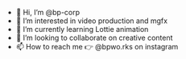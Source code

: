 - 👋 Hi, I’m @bp-corp
- 👀 I’m interested in video production and mgfx
- 🌱 I’m currently learning Lottie animation
- 💞️ I’m looking to collaborate on creative content
- 📫 How to reach me 👉 @bpwo.rks on instagram

<!---
bp-corp/bp-corp is a ✨ special ✨ repository because its `README.md` (this file) appears on your GitHub profile.
You can click the Preview link to take a look at your changes.
--->
